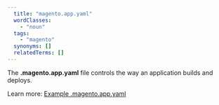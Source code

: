 ```yaml
---
  title: "magento.app.yaml"
  wordClasses:
    - "noun"
  tags:
    - "magento"
  synonyms: []
  relatedTerms: []
---
```

The **.magento.app.yaml** file controls the way an application builds and deploys.

Learn more: [Example .magento.app.yaml](https://github.com/magento/magento-cloud/blob/master/.magento.app.yaml)
